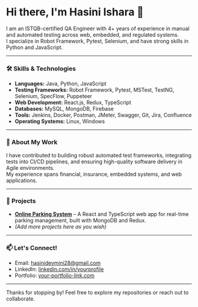 # Hi there, I'm Hasini Ishara 👋

I am an ISTQB-certified QA Engineer with 4+ years of experience in manual and automated testing across web, embedded, and regulated systems.  
I specialize in Robot Framework, Pytest, Selenium, and have strong skills in Python and JavaScript.

---

### 🛠️ Skills & Technologies

- **Languages:** Java, Python, JavaScript  
- **Testing Frameworks:** Robot Framework, Pytest, MSTest, TestNG, Selenium, SpecFlow, Puppeteer  
- **Web Development:** React.js, Redux, TypeScript  
- **Databases:** MySQL, MongoDB, Firebase  
- **Tools:** Jenkins, Docker, Postman, JMeter, Swagger, Git, Jira, Confluence  
- **Operating Systems:** Linux, Windows  

---

### 📂 About My Work

I have contributed to building robust automated test frameworks, integrating tests into CI/CD pipelines, and ensuring high-quality software delivery in Agile environments.  
My experience spans financial, insurance, embedded systems, and web applications.

---

### 🚀 Projects

- **[Online Parking System](https://github.com/yourusername/online-parking-system)** – A React and TypeScript web app for real-time parking management, built with MongoDB and Redux.  
- *(Add more projects here as you wish)*

---

### 📫 Let's Connect!

- Email: [hasinidevmini28@gmail.com](mailto:hasinidevmini28@gmail.com)  
- LinkedIn: [linkedin.com/in/yourprofile](https://linkedin.com/in/yourprofile)  
- Portfolio: [your-portfolio-link.com](https://your-portfolio-link.com)

---

Thanks for stopping by! Feel free to explore my repositories or reach out to collaborate.
